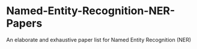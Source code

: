 # Named-Entity-Recognition-NER-Papers
An elaborate and exhaustive paper list for Named Entity Recognition (NER)
